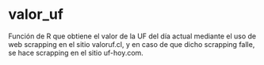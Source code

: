 # valor_uf
Función de R que obtiene el valor de la UF del día actual mediante el uso de web scrapping en el sitio valoruf.cl, y en caso de que dicho scrapping falle, se hace scrapping en el sitio uf-hoy.com.
